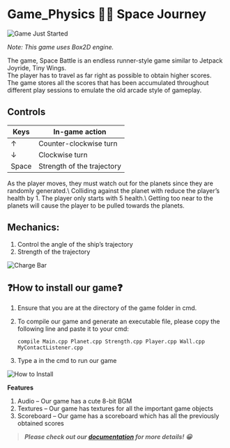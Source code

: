 # Game_Physics 🌌🚀 Space Journey

![Game Just Started](https://github.com/mich0292/Game_Physics/blob/51ac23eb160a2f651e0c7878f30723fcdfc2871e/Screenshots/Starting%20Game.png)

*Note: This game uses Box2D engine.*

The game, Space Battle is an endless runner-style game similar to Jetpack Joyride, Tiny Wings.\
The player has to travel as far right as possible to obtain higher scores.\
The game stores all the scores that has been accumulated throughout different play sessions to emulate the old arcade style of gameplay.

## Controls
  Keys	|   In-game action
------- | ------------------------------
   ↑	|   Counter-clockwise turn
   ↓	|   Clockwise turn
  Space |	Strength of the trajectory

As the player moves, they must watch out for the planets since they are randomly generated.\ 
Colliding against the planet with reduce the player’s health by 1. The player only starts with 5 health.\ 
Getting too near to the planets will cause the player to be pulled towards the planets.

## Mechanics:
1.  Control the angle of the ship’s trajectory
2.  Strength of the trajectory

![Charge Bar](https://github.com/mich0292/Game_Physics/blob/51ac23eb160a2f651e0c7878f30723fcdfc2871e/Screenshots/Mechanics%20-%20Charging%20Bar.png)

## ❓How to install our game❓
1.  Ensure that you are at the directory of the game folder in cmd. 
	
2.  To compile our game and generate an executable file, please copy the following line and paste it to your cmd:
    ```
    compile Main.cpp Planet.cpp Strength.cpp Player.cpp Wall.cpp MyContactListener.cpp
    ```

3.  Type a in the cmd to run our game

![How to Install](https://github.com/mich0292/Game_Physics/blob/d3a4ca847372713c0c5966ee6d178bff7fcfcb6f/Screenshots/How%20to%20Install.png)

**Features**
1.  Audio – Our game has a cute 8-bit BGM 
2.  Textures – Our game has textures for all the important game objects
3.  Scoreboard – Our game has a scoreboard which has all the previously obtained scores


> ***Please check out our [documentation](https://github.com/mich0292/Game_Physics/blob/6957b9effd1935083e4262de4c4bd5b76ef51d75/(1171100973_1171101517)%20WrittenReport.pdf) for more details! 😀***
